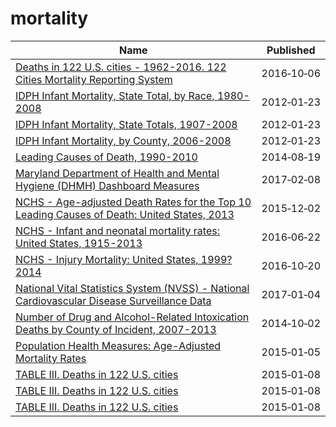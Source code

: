 # mortality

Name | Published
---- | ---------
[Deaths in 122 U.S. cities - 1962-2016. 122 Cities Mortality Reporting System](../datasets/mr8w-325u.md) | 2016&#x2011;10&#x2011;06
[IDPH Infant Mortality, State Total, by Race, 1980-2008](../datasets/nw3t-wtmy.md) | 2012&#x2011;01&#x2011;23
[IDPH Infant Mortality, State Totals, 1907-2008](../datasets/ruic-mhpt.md) | 2012&#x2011;01&#x2011;23
[IDPH Infant Mortality, by County, 2006-2008](../datasets/urme-f6t9.md) | 2012&#x2011;01&#x2011;23
[Leading Causes of Death, 1990-2010](../datasets/t224-vrp2.md) | 2014&#x2011;08&#x2011;19
[Maryland Department of Health and Mental Hygiene (DHMH) Dashboard Measures](../datasets/iyvb-gsn5.md) | 2017&#x2011;02&#x2011;08
[NCHS - Age-adjusted Death Rates for the Top 10 Leading Causes of Death: United States, 2013](../datasets/bi63-dtpu.md) | 2015&#x2011;12&#x2011;02
[NCHS - Infant and neonatal mortality rates: United States, 1915-2013](../datasets/epev-k6ss.md) | 2016&#x2011;06&#x2011;22
[NCHS - Injury Mortality: United States, 1999?2014](../datasets/nt65-c7a7.md) | 2016&#x2011;10&#x2011;20
[National Vital Statistics System (NVSS) - National Cardiovascular Disease Surveillance Data](../datasets/kztq-p2jf.md) | 2017&#x2011;01&#x2011;04
[Number of Drug and Alcohol-Related Intoxication Deaths by County of Incident, 2007-2013](../datasets/eprz-kexz.md) | 2014&#x2011;10&#x2011;02
[Population Health Measures: Age-Adjusted Mortality Rates](../datasets/j55i-sqj8.md) | 2015&#x2011;01&#x2011;05
[TABLE III. Deaths in 122 U.S. cities](../datasets/qpap-3u8w.md) | 2015&#x2011;01&#x2011;08
[TABLE III. Deaths in 122 U.S. cities](../datasets/qpap-3u8w.md) | 2015&#x2011;01&#x2011;08
[TABLE III. Deaths in 122 U.S. cities](../datasets/qpap-3u8w.md) | 2015&#x2011;01&#x2011;08

